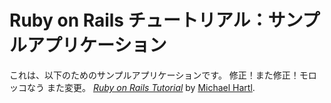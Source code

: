 # Ruby on Rails チュートリアル：サンプルアプリケーション

これは、以下のためのサンプルアプリケーションです。
修正！また修正！モロッコなう また変更。
[*Ruby on Rails Tutorial*](http://railstutorial.jp/)
by [Michael Hartl](http://michaelhartl.com/).